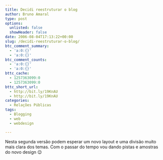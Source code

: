 ```yaml
---
title: Decidi reestruturar o blog
author: Bruno Amaral
type: post
options:
  unlisted: false
  showHeader: false
date: 2006-08-04T17:13:22+00:00
slug: /decidi-reestruturar-o-blog/
btc_comment_summary:
  - 'a:0:{}'
  - 'a:0:{}'
btc_comment_counts:
  - 'a:0:{}'
  - 'a:0:{}'
bttc_cache:
  - 1257363099:0
  - 1257363099:0
bttc_short_url:
  - http://bit.ly/19KnAU
  - http://bit.ly/19KnAU
categories:
  - Relações Públicas
tags:
  - Blogging
  - web
  - webdesign

---
```

Nesta segunda versão podem esperar um novo layout e uma divisão muito mais clara dos temas. Com o passar do tempo vou dando pistas e amostras do novo design 😉